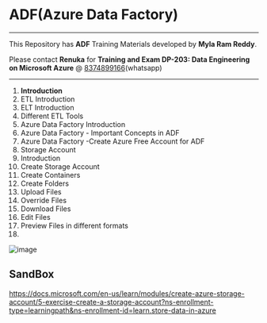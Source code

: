 # ADF(Azure Data Factory)
----
This Repository has **ADF** Training Materials developed by **Myla Ram Reddy**.

Please contact **Renuka** for **Training and Exam DP-203: Data Engineering on Microsoft Azure** @ [8374899166](https://wa.me/918374899166)(whatsapp)

----
1. **Introduction**
  1. ETL Introduction
  2. ELT Introduction
  3. Different ETL Tools
  4. Azure Data Factory Introduction
  5. Azure Data Factory - Important Concepts in ADF
  6. Azure Data Factory -Create Azure Free Account for ADF
2. Storage Account
  1. Introduction
  2. Create Storage Account
  3. Create Containers
  4. Create Folders
  5. Upload Files
  6. Override Files
  7. Download Files
  8. Edit Files
  9. Preview Files in different formats
3. 
![image](https://user-images.githubusercontent.com/20516321/208840649-b1a4e81f-4ade-48fd-8baf-a73ba4000bce.png)



## SandBox

https://docs.microsoft.com/en-us/learn/modules/create-azure-storage-account/5-exercise-create-a-storage-account?ns-enrollment-type=learningpath&ns-enrollment-id=learn.store-data-in-azure
